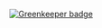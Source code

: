 
[![Greenkeeper badge](https://badges.greenkeeper.io/Tymek/QLC-Bulk-Scene-Generator.svg)](https://greenkeeper.io/)
